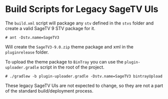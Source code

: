 # Build Scripts for Legacy SageTV UIs

The `build.xml` script will package any `stv` defined in the `stvs` folder and create a valid SageTV 9 STV package for it.

```
# ant -Dstv.name=SageTV3
```

Will create the `SageTV3-9.0.zip` theme package and xml in the `pluginrelease` folder.

To upload the theme package to `BinTray` you can use the `plugin-uploader.gradle` script in the root of the project.

```
# ./gradlew -b plugin-uploader.gradle -Dstv.name=SageTV3 bintrayUpload
```

These legacy SageTV UIs are not expected to change, so they are not a part of the standard build/deployment process.